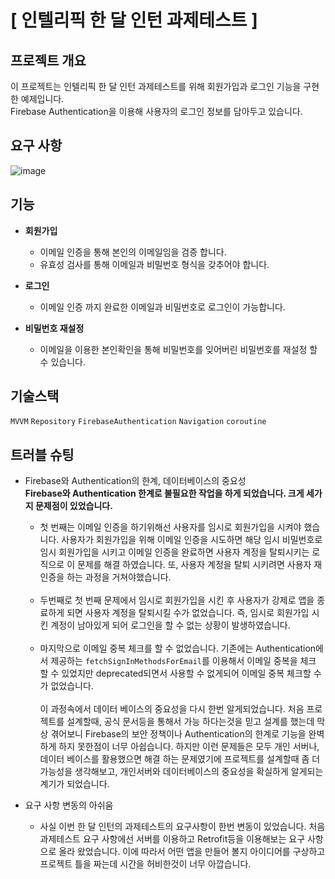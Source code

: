 # [ 인텔리픽 한 달 인턴 과제테스트 ]

## 프로젝트 개요
이 프로젝트는 인텔리픽 한 달 인턴 과제테스트를 위해 회원가입과 로그인 기능을 구현한 예제입니다.
<br>
Firebase Authentication을 이용해 사용자의 로그인 정보를 담아두고 있습니다.

## 요구 사항
![image](https://github.com/user-attachments/assets/e94bac24-6b0d-4c06-a027-19de51dca804)

## 기능

- **회원가입**
  - 이메일 인증을 통해 본인의 이메일임을 검증 합니다.
  - 유효성 검사를 통해 이메일과 비밀번호 형식을 갖추어야 합니다.

- **로그인**
    - 이메일 인증 까지 완료한 이메일과 비밀번호로 로그인이 가능합니다.

- **비밀번호 재설정**
  - 이메일을 이용한 본인확인을 통해 비밀번호를 잊어버린 비밀번호를 재설정 할 수 있습니다.

## 기술스택

`MVVM` `Repository` `FirebaseAuthentication` `Navigation` `coroutine`

## 트러블 슈팅
- Firebase와 Authentication의 한계, 데이터베이스의 중요성
  <br>
  **Firebase와 Authentication 한계로 불필요한 작업을 하게 되었습니다. 크게 세가지 문제점이 있었습니다.**
    <br>
  - 첫 번째는 이메일 인증을 하기위해선 사용자를 임시로 회원가입을 시켜야 했습니다.
    사용자가 회원가입을 위해 이메일 인증을 시도하면 해당 임시 비밀번호로 임시 회원가입을 시키고 이메일 인증을 완료하면 사용자 계정을 탈퇴시키는 로직으로 이 문제를 해결 하였습니다.
    또, 사용자 계정을 탈퇴 시키려면 사용자 재 인증을 하는 과정을 거쳐야했습니다.
    <br><br>
  - 두번째로 첫 번째 문제에서 임시로 회원가입을 시킨 후 사용자가 강제로 앱을 종료하게 되면 사용자 계정을 탈퇴시킬 수가 없었습니다. 즉, 임시로 회원가입 시킨 계정이 남아있게 되어
    로그인을 할 수 없는 상황이 발생하였습니다.
    <br><br>
  - 마지막으로 이메일 중복 체크를 할 수 없었습니다. 기존에는 Authentication에서 제공하는 `fetchSignInMethodsForEmail`를 이용해서 이메일 중복을 체크 할 수 있었지만 deprecated되면서
    사용할 수 없게되어 이메일 중복 체크할 수가 없었습니다.
    <br> <br>
    이 과정속에서 데이터 베이스의 중요성을 다시 한번 알게되었습니다. 처음 프로젝트를 설계할때, 공식 문서등을 통해서 가능 하다는것을 믿고 설계를 했는데 막상 겪어보니 Firebase의
    보안 정책이나 Authentication의 한계로 기능을 완벽하게 하지 못한점이 너무 아쉽습니다. 하지만 이런 문제들은 모두 개인 서버나, 데이터 베이스를 활용했으면 해결 하는 문제였기에 
    프로젝트를 설계할때 좀 더 가능성을 생각해보고, 개인서버와 데이터베이스의 중요성을 확실하게 알게되는 계기가 되었습니다.

- 요구 사항 변동의 아쉬움
  - 사실 이번 한 달 인턴의 과제테스트의 요구사항이 한번 변동이 있었습니다. 처음 과제테스트 요구 사항에선 서버를 이용하고 Retrofit등을 이용해보는 요구 사항으로 올라 왔었습니다.
    이에 따라서 어떤 앱을 만들어 볼지 아이디어를 구상하고 프로젝트 틀을 짜는데 시간을 허비한것이 너무 아깝습니다. 
